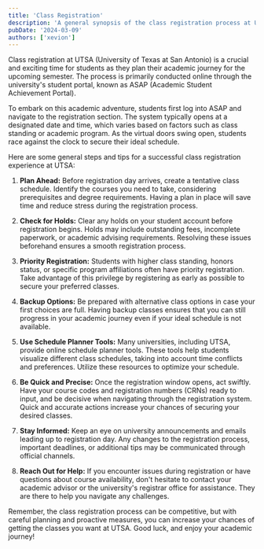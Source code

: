 ```yaml
---
title: 'Class Registration'
description: 'A general synopsis of the class registration process at UTSA, as well as tips on how to get the classes you want.'
pubDate: '2024-03-09'
authors: ['xevion']
---
```

Class registration at UTSA (University of Texas at San Antonio) is a crucial and exciting time for students as they plan their academic journey for the upcoming semester. The process is primarily conducted online through the university's student portal, known as ASAP (Academic Student Achievement Portal).

To embark on this academic adventure, students first log into ASAP and navigate to the registration section. The system typically opens at a designated date and time, which varies based on factors such as class standing or academic program. As the virtual doors swing open, students race against the clock to secure their ideal schedule.

Here are some general steps and tips for a successful class registration experience at UTSA:

1. **Plan Ahead:**
   Before registration day arrives, create a tentative class schedule. Identify the courses you need to take, considering prerequisites and degree requirements. Having a plan in place will save time and reduce stress during the registration process.

2. **Check for Holds:**
   Clear any holds on your student account before registration begins. Holds may include outstanding fees, incomplete paperwork, or academic advising requirements. Resolving these issues beforehand ensures a smooth registration process.

3. **Priority Registration:**
   Students with higher class standing, honors status, or specific program affiliations often have priority registration. Take advantage of this privilege by registering as early as possible to secure your preferred classes.

4. **Backup Options:**
   Be prepared with alternative class options in case your first choices are full. Having backup classes ensures that you can still progress in your academic journey even if your ideal schedule is not available.

5. **Use Schedule Planner Tools:**
   Many universities, including UTSA, provide online schedule planner tools. These tools help students visualize different class schedules, taking into account time conflicts and preferences. Utilize these resources to optimize your schedule.

6. **Be Quick and Precise:**
   Once the registration window opens, act swiftly. Have your course codes and registration numbers (CRNs) ready to input, and be decisive when navigating through the registration system. Quick and accurate actions increase your chances of securing your desired classes.

7. **Stay Informed:**
   Keep an eye on university announcements and emails leading up to registration day. Any changes to the registration process, important deadlines, or additional tips may be communicated through official channels.

8. **Reach Out for Help:**
   If you encounter issues during registration or have questions about course availability, don't hesitate to contact your academic advisor or the university's registrar office for assistance. They are there to help you navigate any challenges.

Remember, the class registration process can be competitive, but with careful planning and proactive measures, you can increase your chances of getting the classes you want at UTSA. Good luck, and enjoy your academic journey!